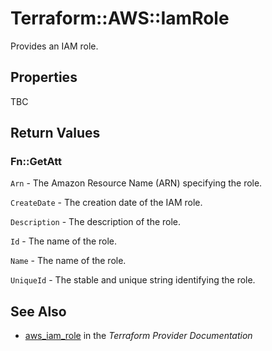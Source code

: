 # Terraform::AWS::IamRole

Provides an IAM role.

## Properties

TBC

## Return Values

### Fn::GetAtt

`Arn` - The Amazon Resource Name (ARN) specifying the role.

`CreateDate` - The creation date of the IAM role.

`Description` - The description of the role.

`Id` - The name of the role.

`Name` - The name of the role.

`UniqueId` - The stable and unique string identifying the role.

## See Also

* [aws_iam_role](https://www.terraform.io/docs/providers/aws/r/iam_role.html) in the _Terraform Provider Documentation_